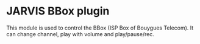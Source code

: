 JARVIS BBox plugin
======
This module is used to control the BBox (ISP Box of Bouygues Telecom).
It can change channel, play with volume and play/pause/rec.